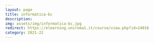 ```yaml
---
layout: page
title: informatica-bc
description:
img: assets/img/informatica-bc.jpg
redirect: https://elearning.uniroma1.it/course/view.php?id=14816
category: 2021-22
---
```



